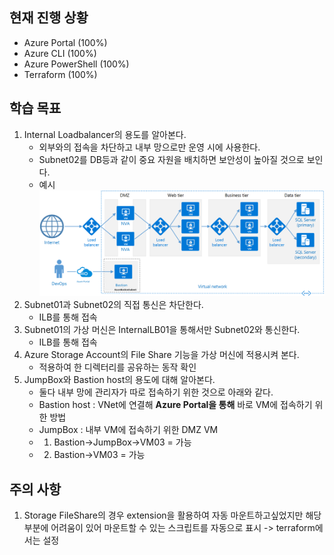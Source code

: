 
## 현재 진행 상황
- Azure Portal (100%)
- Azure CLI (100%)
- Azure PowerShell (100%)
- Terraform (100%)

## 학습 목표
1. Internal Loadbalancer의 용도를 알아본다.
    - 외부와의 접속을 차단하고 내부 망으로만 운영 시에 사용한다.
    - Subnet02를 DB등과 같이 중요 자원을 배치하면 보안성이 높아질 것으로 보인다.
    - 예시   
    ![image](/NO.3/image/NO.3_3Tier_예시.png)
2. Subnet01과 Subnet02의 직접 통신은 차단한다.
    - ILB를 통해 접속
3. Subnet01의 가상 머신은 InternalLB01을 통해서만 Subnet02와 통신한다.
    - ILB를 통해 접속
4. Azure Storage Account의 File Share 기능을 가상 머신에 적용시켜 본다.
    - 적용하여 한 디렉터리를 공유하는 동작 확인
5. JumpBox와 Bastion host의 용도에 대해 알아본다.
    - 둘다 내부 망에 관리자가 따로 접속하기 위한 것으로 아래와 같다.
    - Bastion host : VNet에 연결해 **Azure Portal을 통해** 바로 VM에 접속하기 위한 방법
    - JumpBox : 내부 VM에 접속하기 위한 DMZ VM
    - 1) Bastion→JumpBox→VM03 = 가능
    - 2) Bastion→VM03 = 가능
## 주의 사항
1. Storage FileShare의 경우 extension을 활용하여 자동 마운트하고싶었지만 해당 부분에 어려움이 있어 마운트할 수 있는 스크립트를 자동으로 표시
 -> terraform에서는 설정 
